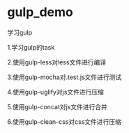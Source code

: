 # gulp_demo
学习gulp

1.学习gulp的task

2.使用gulp-less对less文件进行编译

3.使用gulp-mocha对.test.js文件进行测试

4.使用gulp-uglify对js文件进行压缩

5.使用gulp-concat对js文件进行合并

6.使用gulp-clean-css对css文件进行压缩